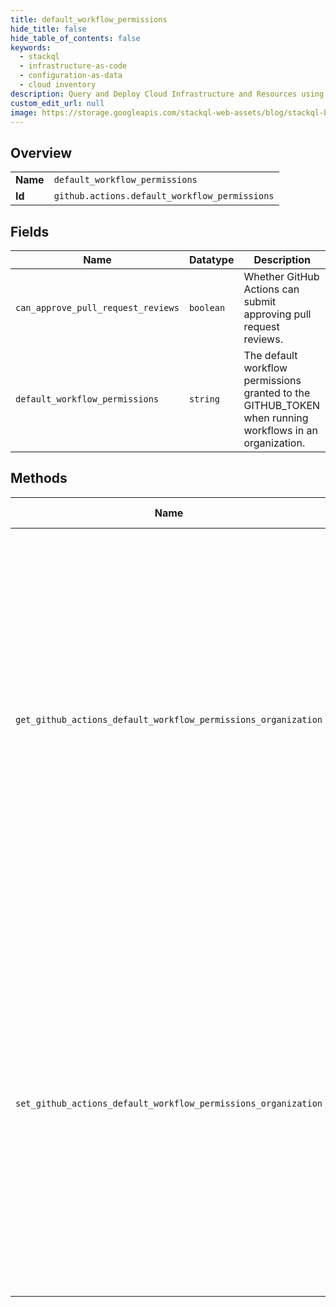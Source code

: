```yaml
---
title: default_workflow_permissions
hide_title: false
hide_table_of_contents: false
keywords:
  - stackql
  - infrastructure-as-code
  - configuration-as-data
  - cloud inventory
description: Query and Deploy Cloud Infrastructure and Resources using SQL
custom_edit_url: null
image: https://storage.googleapis.com/stackql-web-assets/blog/stackql-blog-post-featured-image.png
---
```

  
    

## Overview
<table><tbody>
<tr><td><b>Name</b></td><td><code>default_workflow_permissions</code></td></tr>
<tr><td><b>Id</b></td><td><code>github.actions.default_workflow_permissions</code></td></tr>
</tbody></table>

## Fields
| Name | Datatype | Description |
| ---- | -------- | ----------- |
| `can_approve_pull_request_reviews` | `boolean` | Whether GitHub Actions can submit approving pull request reviews. |
| `default_workflow_permissions` | `string` | The default workflow permissions granted to the GITHUB_TOKEN when running workflows in an organization. |
## Methods
| Name | Accessible by | Required Params | Description |
| ---- | ------------- | --------------- | ----------- |
| `get_github_actions_default_workflow_permissions_organization` | `SELECT` | `org` | Gets the default workflow permissions granted to the `GITHUB_TOKEN` when running workflows in an organization,<br />as well if GitHub Actions can submit approving pull request reviews.<br /><br />You must authenticate using an access token with the `admin:org` scope to use this endpoint. GitHub Apps must have the `administration` organization permission to use this API. |
| `set_github_actions_default_workflow_permissions_organization` | `EXEC` | `org` | Sets the default workflow permissions granted to the `GITHUB_TOKEN` when running workflows in an organization, and sets if GitHub Actions<br />can submit approving pull request reviews.<br /><br />You must authenticate using an access token with the `admin:org` scope to use this endpoint. GitHub Apps must have the `administration` organization permission to use this API. |
